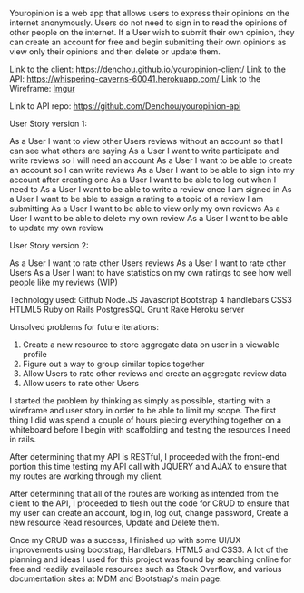 Youropinion is a web app that allows users to express their opinions on the
internet anonymously. Users do not need to sign in to read the opinions of other
people on the internet. If a User wish to submit their own opinion, they can
create an account for free and begin submitting their own opinions as view only
their opinions and then delete or update them.

Link to the client: https://denchou.github.io/youropinion-client/
Link to the API: https://whispering-caverns-60041.herokuapp.com/
Link to the Wireframe: [Imgur](https://i.imgur.com/ZeZDE7M.jpg)

Link to API repo: https://github.com/Denchou/youropinion-api

User Story version 1:

As a User I want to view other Users reviews without an account so that I can see what others are saying
As a User I want to write participate and write reviews so I will need an account
As a User I want to be able to create an account so I can write reviews
As a User I want to be able to sign into my account after creating one
As a User I want to be able to log out when I need to
As a User I want to be able to write a review once I am signed in
As a User I want to be able to assign a rating to a topic of a review I am submitting
As a User I want to be able to view only my own reviews
As a User I want to be able to delete my own review
As a User I want to be able to update my own review

User Story version 2:

As a User I want to rate other Users reviews
As a User I want to rate other Users
As a User I want to have statistics on my own ratings to see how well people like my reviews
(WIP)

Technology used:
Github
Node.JS Javascript
Bootstrap 4
handlebars
CSS3
HTLML5
Ruby on Rails
PostgresSQL
Grunt
Rake
Heroku server

Unsolved problems for future iterations:
1) Create a new resource to store aggregate data on user in a viewable profile
2) Figure out a way to group similar topics together
3) Allow Users to rate other reviews and create an aggregate review data
4) Allow users to rate other Users

I started the problem by thinking as simply as possible, starting with a wireframe
and user story in order to be able to limit my scope. The first thing I did was
spend a couple of hours piecing everything together on a whiteboard before I
begin with scaffolding and testing the resources I need in rails.

After determining that my API is RESTful, I proceeded with the front-end portion
this time testing my API call with JQUERY and AJAX to ensure that my routes are
working through my client.

After determining that all of the routes are working as intended from the client
to the API, I proceeded to flesh out the code for CRUD to ensure that my user
can create an account, log in, log out, change password, Create a new resource
Read resources, Update and Delete them.

Once my CRUD was a success, I finished up with some UI/UX improvements using
bootstrap, Handlebars, HTML5 and CSS3. A lot of the planning and ideas I used
for this project was found by searching online for free and readily available
resources such as Stack Overflow, and various documentation sites at MDM and
Bootstrap's main page.
